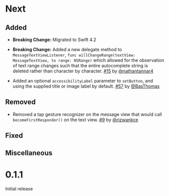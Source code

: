 # Next

## Added

- **Breaking Change:** Migrated to Swift 4.2

- **Breaking Change:** Added a new delegate method to `MessageTextViewListener`, `func willChangeRange(textView: MessageTextView, to range: NSRange)` which allowed for the observation of text range changes such that the entire autocomplete string is deleted rather than character by character. [#15](https://github.com/GitHawkApp/MessageViewController/pull/15) by [@nathantannar4](https://github.com/nathantannar4)

- Added an optional `accessibilityLabel` parameter to `setButton`, and using the supplied title or image label by default. [#57](https://github.com/GitHawkApp/MessageViewController/pull/57) by [@BasThomas](https://github.com/BasThomas)

## Removed

- Removed a tap gesture recognizer on the message view that would call `becomeFirstResponder()` on the text view. [#9](https://github.com/GitHawkApp/MessageViewController/pull/9) by [@rizwankce](https://github.com/rizwankce)

## Fixed

## Miscellaneous

# 0.1.1

Initial release
